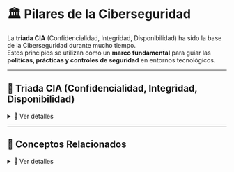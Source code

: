 # 🏛️ Pilares de la Ciberseguridad

La **triada CIA** (Confidencialidad, Integridad, Disponibilidad) ha sido la base de la Ciberseguridad durante mucho tiempo.  
Estos principios se utilizan como un **marco fundamental** para guiar las **políticas, prácticas y controles de seguridad** en entornos tecnológicos.  

---

## 🔐 Triada CIA (Confidencialidad, Integridad, Disponibilidad)

<details>
<summary>📌 Ver detalles</summary>

### 🔒 **Confidencialidad**
Garantiza que la información **no sea accedida ni revelada** a personas no autorizadas.  
Controles típicos:
- La información en un sistema no puede ser consultada sin autorización.  
- La información transmitida de un punto A a un punto B no puede ser leída sin permiso.  

---

### 📏 **Integridad**
Asegura que la información sea **exacta y completa** durante todo su ciclo de vida.  
Controles típicos:
- Los datos almacenados no pueden ser **modificados sin conocimiento** del propietario.  
- La información transmitida no puede ser **alterada sin detección**.  

---

### ⚡ **Disponibilidad**
Garantiza que la información esté **disponible siempre que se necesite**.  
Controles típicos:
- Los sistemas y datos deben ser accesibles de manera confiable.  

</details>

---

## 🔑 Conceptos Relacionados

<details>
<summary>📌 Ver detalles</summary>

### 👤 **Autenticación**
- Proceso de **verificar la identidad** de un usuario.  
- Ejemplo: nombre de usuario + contraseña, biometría, tokens.  

### 🛂 **Autorización**
- Paso que sigue a la autenticación.  
- Define **qué recursos y acciones** puede realizar un usuario autenticado.  
- Basado en **políticas de acceso**.  

### 📜 **No Repudio**
- Garantiza que:
  - 📩 El receptor **no pueda negar haber recibido** la información.  
  - 📤 El emisor **no pueda negar haberla enviado**.  
- Se logra con técnicas como **firmas digitales** y **logs auditables**.  

</details>
